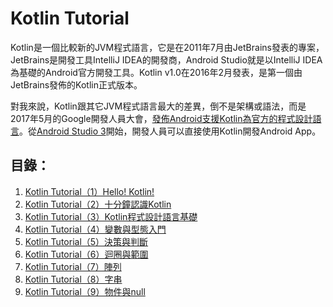# Kotlin Tutorial

Kotlin是一個比較新的JVM程式語言，它是在2011年7月由JetBrains發表的專案，JetBrains是開發工具IntelliJ IDEA的開發商，Android Studio就是以IntelliJ IDEA為基礎的Android官方開發工具。Kotlin v1.0在2016年2月發表，是第一個由JetBrains發佈的Kotlin正式版本。

對我來說，Kotlin跟其它JVM程式語言最大的差異，倒不是架構或語法，而是2017年5月的Google開發人員大會，[發佈Android支援Kotlin為官方的程式設計語言](https://developer.android.com/kotlin/index.html)。從[Android Studio 3](https://android-developers.googleblog.com/2017/05/android-studio-3-0-canary1.html)開始，開發人員可以直接使用Kotlin開發Android App。

## 目錄：

1. [Kotlin Tutorial（1）Hello! Kotlin!](http://www.codedata.com.tw/kotlin/kt01/)
2. [Kotlin Tutorial（2）十分鐘認識Kotlin](http://www.codedata.com.tw/kotlin/kt02/)
3. [Kotlin Tutorial（3）Kotlin程式設計語言基礎](http://www.codedata.com.tw/kotlin/kt03/)
4. [Kotlin Tutorial（4）變數與型態入門](http://www.codedata.com.tw/kotlin/kt04/)
5. [Kotlin Tutorial（5）決策與判斷](http://www.codedata.com.tw/kotlin/kt05/)
6. [Kotlin Tutorial（6）迴圈與範圍](http://www.codedata.com.tw/kotlin/kt06/)
7. [Kotlin Tutorial（7）陣列](http://www.codedata.com.tw/kotlin/kt07/)
8. [Kotlin Tutorial（8）字串](http://www.codedata.com.tw/kotlin/kt08/)
9. [Kotlin Tutorial（9）物件與null](http://www.codedata.com.tw/kotlin/kt09/)
